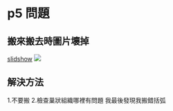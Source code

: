 # p5 問題

## 搬來搬去時圖片壞掉

[slidshow](https://1101-1-n-sweb-210410170.vercel.app/3_classdemo/w6-ms-slideshow/index.html)
![](https://i.imgur.com/yqTbJMx.png)
## 解決方法
1.不要搬
2.檢查巢狀組織哪裡有問題
我最後發現我搬錯括弧

```markdown

```